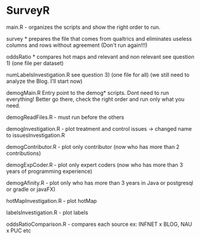 # SurveyR

main.R - organizes the scripts and show the right order to run.

survey * prepares the file that comes from qualtrics and eliminates useless columns and rows without agreement (Don't run again!!!)

oddsRatio * compares hot maps and relevant and non relevant see question 1) (one file per dataset)

numLabelsInvestigation.R see question 3) (one file for all) (we still need to analyze the Blog. I'll start now)

demogMain.R Entry point to the demog* scripts. Dont need to run everything! Better go there, check the right order and run only what you need.

demogReadFiles.R -  must run before the others

demogInvestigation.R - plot treatment and control issues -> changed name to issuesInvestigation.R

demogContributor.R - plot only contributor (now who has more than 2 contributions)

demogExpCoder.R - plot only expert coders (now who has more than 3 years of programming experience)

demogAfinity.R - plot only who has more than 3 years in Java or postgresql or gradle or javaFX)

hotMapInvestigation.R - plot hotMap

labelsInvestigation.R - plot labels

oddsRatioComparison.R - compares each source ex: INFNET x BLOG, NAU x PUC etc
